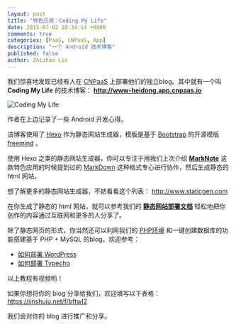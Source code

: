 ```yaml
---
layout: post
title: "特色应用：Coding My Life"
date: 2015-07-02 10:34:14 +0800
comments: true
categories: [PaaS, CNPaaS, App]
description: "一个 Android 技术博客"
published: false
author: Zhizhao Lin
---
```


我们惊喜地发现已经有人在 [CNPaaS] 上部署他们的独立blog。其中就有一个叫 **Coding My Life** 的技术博客：
**<http://www-heidong.app.cnpaas.io>**

<img class="center" src="{{root_url}}/images/posts/featured-app-03.png" title="Coding My Life"></img>

作者在上边记录了一些 Android 开发心得。

该博客使用了 [Hexo] 作为静态网站生成器，模版是基于 [Bootstrap] 的开源模版 [freemind](https://github.com/wzpan/hexo-theme-freemind/) 。

使用 Hexo 之类的静态网站生成器，你可以专注于用我们上次介绍 **[MarkNote]** 这款特色应用的时候提到过的 [MarkDown] 这种格式专心进行协作，然后生成静态的 html 网站。

想了解更多的静态网站生成器，不妨看看这个列表：
<http://www.staticgen.com>

在你生成了静态的 html 网站，就可以参考我们的 **[静态网站部署文档]** 轻松地把你创作的内容通过互联网和更多的人分享了。

除了静态网页的形式，你当然还可以利用我们的 [PHP环境] 和一键创建数据库的功能搭建基于 PHP + MySQL 的blog。欢迎参考：

* [如何部署 WordPress](http://doc.cnpaas.io/tutorial/wordpress.html)
* [如何部署 Typecho](http://doc.cnpaas.io/tutorial/typecho.html)

以上教程有视频哟！

如果你想将你的 blog 分享给我们，欢迎填写以下表格：
<https://jinshuju.net/f/bftwI2>

我们会对你的 blog 进行推广和分享。

[CNPaas]:http://www.cnpaas.io
[Hexo]:http://hexo.io
[MarkNote]:http://blog.cnpaas.io/blog/featured-app-02/
[Bootstrap]:http://getbootstrap.com
[MarkDown]:http://daringfireball.net/projects/markdown/
[联系我们]:http://www.cnpaas.io/contact-us/
[静态网站部署文档]:http://doc.cnpaas.io/tutorial/static.html
[PHP环境]:http://doc.cnpaas.io/usage/php.html

